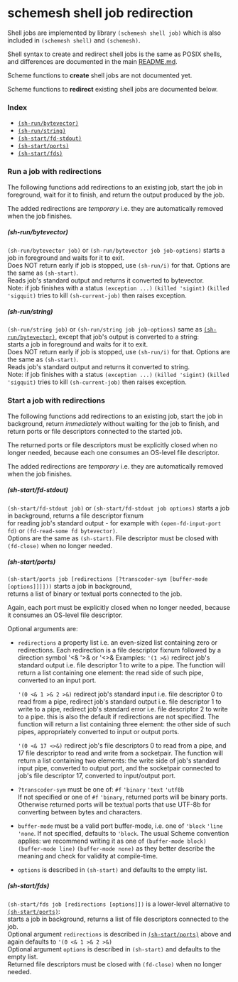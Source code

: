 # schemesh shell job redirection

Shell jobs are implemented by library `(schemesh shell job)` which is also included in `(schemesh shell)` and `(schemesh)`.

Shell syntax to create and redirect shell jobs is the same as POSIX shells,
and differences are documented in the main [README.md](../../README.md).

Scheme functions to **create** shell jobs are not documented yet.

Scheme functions to **redirect** existing shell jobs are documented below.

### Index
* [`(sh-run/bytevector)`](#sh-runbytevector)
* [`(sh-run/string)`](#sh-runstring)
* [`(sh-start/fd-stdout)`](#sh-startfd-stdout)
* [`(sh-start/ports)`](#sh-startports)
* [`(sh-start/fds)`](#sh-startfds)

### Run a job with redirections

The following functions add redirections to an existing job, start the job in foreground,
wait for it to finish, and return the output produced by the job.

The added redirections are *temporary* i.e. they are automatically removed when the job finishes.

##### (sh-run/bytevector)
`(sh-run/bytevector job)` or `(sh-run/bytevector job job-options)` starts a job in foreground and waits for it to exit.<br/>
Does NOT return early if job is stopped, use `(sh-run/i)` for that. Options are the same as `(sh-start)`.<br/>
Reads job's standard output and returns it converted to bytevector.<br/>
Note: if job finishes with a status `(exception ...)` `(killed 'sigint)` `(killed 'sigquit)` tries to kill `(sh-current-job)` then raises exception.

##### (sh-run/string)
`(sh-run/string job)` or `(sh-run/string job job-options)` same as [`(sh-run/bytevector)`](#sh-runbytevector), except that job's output is converted to a string:<br/>
starts a job in foreground and waits for it to exit.<br/>
Does NOT return early if job is stopped, use `(sh-run/i)` for that. Options are the same as `(sh-start)`.<br/>
Reads job's standard output and returns it converted to string.<br/>
Note: if job finishes with a status `(exception ...)` `(killed 'sigint)` `(killed 'sigquit)` tries to kill `(sh-current-job)` then raises exception.

### Start a job with redirections

The following functions add redirections to an existing job, start the job in background,
return *immediately* without waiting for the job to finish,
and return ports or file descriptors connected to the started job.

The returned ports or file descriptors must be explicitly closed when no longer needed,
because each one consumes an OS-level file descriptor.

The added redirections are *temporary* i.e. they are automatically removed when the job finishes.

##### (sh-start/fd-stdout)
`(sh-start/fd-stdout job)` or `(sh-start/fd-stdout job options)` starts a job in background, returns a file descriptor fixnum<br/>
for reading job's standard output - for example with `(open-fd-input-port fd)` or `(fd-read-some fd bytevector)`.<br/>
Options are the same as `(sh-start)`. File descriptor must be closed with `(fd-close)` when no longer needed.


##### (sh-start/ports)
`(sh-start/ports job [redirections [?transcoder-sym [buffer-mode [options]]]]))` starts a job in background,<br/>
returns a list of binary or textual ports connected to the job.<br/>

Again, each port must be explicitly closed when no longer needed, because it consumes an OS-level file descriptor.

Optional arguments are:
* `redirections` a property list i.e. an even-sized list containing zero or redirections.
  Each redirection is a file descriptor fixnum followed by a direction symbol '<& '>& or '<>&
  Examples:
  `'(1 >&)` redirect job's standard output i.e. file descriptor 1 to write to a pipe.
           The function will return a list containing one element: the read side of such pipe, converted to an input port.

  `'(0 <& 1 >& 2 >&)`
     redirect job's standard input i.e. file descriptor 0 to read from a pipe,
     redirect job's standard output i.e. file descriptor 1 to write to a pipe,
     redirect job's standard error i.e. file descriptor 2 to write to a pipe.
     this is also the default if redirections are not specified.
     The function will return a list containing three element: the other side of such pipes, appropriately converted to input or output ports.

  `'(0 <& 17 <>&)`
     redirect job's file descriptors 0 to read from a pipe, and 17 file descriptor to read and write from a socketpair.
     The function will return a list containing two elements: the write side of job's standard input pipe, converted to output port,
     and the socketpair connected to job's file descriptor 17, converted to input/output port.


* `?transcoder-sym` must be one of: `#f` `'binary` `'text` `'utf8b`<br/>
  If not specified or one of `#f` `'binary`, returned ports will be binary ports.<br/>
  Otherwise returned ports will be textual ports that use UTF-8b for converting between bytes and characters.

* `buffer-mode` must be a valid port buffer-mode, i.e. one of `'block` `'line` `'none`.
  If not specified, defaults to `'block`.
  The usual Scheme convention applies: we recommend writing it as one of `(buffer-mode block)` `(buffer-mode line)` `(buffer-mode none)`
  as they better describe the meaning and check for validity at compile-time.

* `options` is described in `(sh-start)` and defaults to the empty list.


##### (sh-start/fds)
`(sh-start/fds job [redirections [options]])` is a lower-level alternative to [`(sh-start/ports)`](#sh-startports):<br>
starts a job in background, returns a list of file descriptors connected to the job.<br/>
Optional argument `redirections` is described in [`(sh-start/ports)`](#sh-startports) above and again defaults to `'(0 <& 1 >& 2 >&)` <br/>
Optional argument `options` is described in `(sh-start)` and defaults to the empty list.<br/>
Returned file descriptors must be closed with `(fd-close)` when no longer needed.
